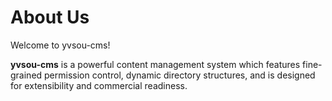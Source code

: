 # About Us

Welcome to yvsou-cms!  
 
**yvsou-cms** is a powerful content management system which features fine-grained permission control, dynamic directory structures, and is designed for extensibility and commercial readiness.   